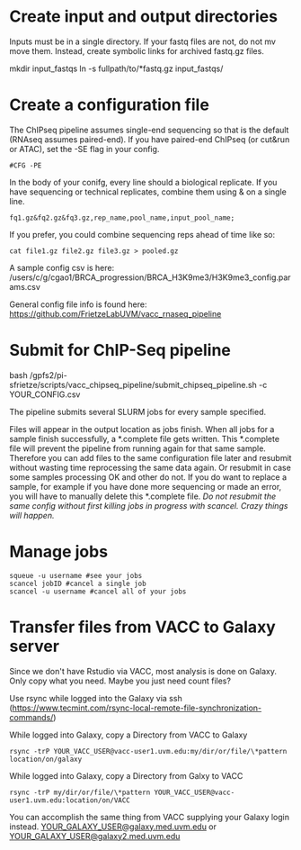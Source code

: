 # Create input and output directories

Inputs must be in a single directory.  If your fastq files are not, do not mv move them. Instead, create symbolic links for archived fastq.gz files.

mkdir input_fastqs
ln -s fullpath/to/\*fastq.gz input_fastqs/

# Create a configuration file

The ChIPseq pipeline assumes single-end sequencing so that is the default (RNAseq assumes paired-end). If you have paired-end ChIPseq (or cut&run or ATAC), set the -SE flag in your config.

    #CFG -PE

In the body of your conifg, every line should a biological replicate. If you have sequencing or technical replicates, combine them using & on a single line.  

    fq1.gz&fq2.gz&fq3.gz,rep_name,pool_name,input_pool_name; 

If you prefer, you could combine sequencing reps ahead of time like so:
    
    cat file1.gz file2.gz file3.gz > pooled.gz

A sample config csv is here: /users/c/g/cgao1/BRCA_progression/BRCA_H3K9me3/H3K9me3_config.params.csv

General config file info is found here: https://github.com/FrietzeLabUVM/vacc_rnaseq_pipeline

# Submit for ChIP-Seq pipeline
bash /gpfs2/pi-sfrietze/scripts/vacc_chipseq_pipeline/submit_chipseq_pipeline.sh -c YOUR_CONFIG.csv

The pipeline submits several SLURM jobs for every sample specified.

Files will appear in the output location as jobs finish. When all jobs for a sample finish successfully, a \*.complete file gets written. This \*.complete file will prevent the pipeline from running again for that same sample. Therefore you can add files to the same configuration file later and resubmit without wasting time reprocessing the same data again. Or resubmit in case some samples processing OK and other do not. If you do want to replace a sample, for example if you have done more sequencing or made an error, you will have to manually delete this \*.complete file. *Do not resubmit the same config without first killing jobs in progress with scancel. Crazy things will happen.*

# Manage jobs

    squeue -u username #see your jobs
    scancel jobID #cancel a single job
    scancel -u username #cancel all of your jobs

# Transfer files from VACC to Galaxy server 

Since we don't have Rstudio via VACC, most analysis is done on Galaxy.  Only copy what you need.  Maybe you just need count files?

Use rsync while logged into the Galaxy via ssh  (https://www.tecmint.com/rsync-local-remote-file-synchronization-commands/)

While logged into Galaxy, copy a Directory from VACC to Galaxy

    rsync -trP YOUR_VACC_USER@vacc-user1.uvm.edu:my/dir/or/file/\*pattern location/on/galaxy
    
While logged into Galaxy, copy a Directory from Galxy to VACC

    rsync -trP my/dir/or/file/\*pattern YOUR_VACC_USER@vacc-user1.uvm.edu:location/on/VACC

You can accomplish the same thing from VACC supplying your Galaxy login instead. YOUR_GALAXY_USER@galaxy.med.uvm.edu or YOUR_GALAXY_USER@galaxy2.med.uvm.edu


